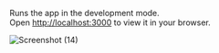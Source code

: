 
Runs the app in the development mode.\
Open [http://localhost:3000](http://localhost:3000) to view it in your browser.

![Screenshot (14)](https://user-images.githubusercontent.com/88223266/179160132-f243c22e-58db-4cdf-b401-d6d014929680.png)
